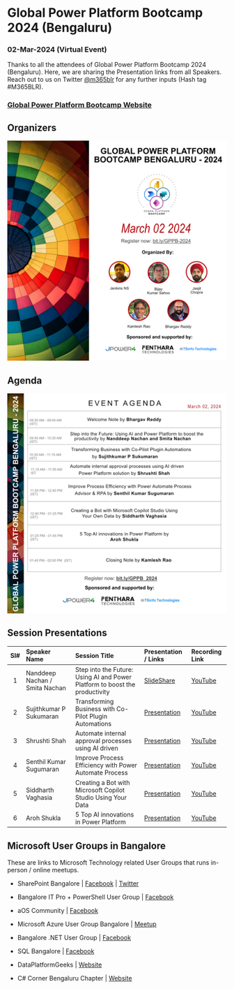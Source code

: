 # Global Power Platform Bootcamp 2024 (Bengaluru)
### 02-Mar-2024 (Virtual Event)

Thanks to all the attendees of Global Power Platform Bootcamp 2024 (Bengaluru).  Here, we are sharing the Presentation links from all Speakers. Reach out to us on Twitter [@m365blr](https://twitter.com/m365blr "Microsoft 365 Bangalore") for any further inputs (Hash tag #M365BLR).

### [Global Power Platform Bootcamp Website](https://www.powerplatformbootcamp.com/)

## Organizers
<img src="./images/GPPB-2024-BLR-Organizers.png" alt="Organizers"/>

## Agenda
<img src="./images/GPPB-2024-BLR-Agenda.jpeg" alt="Agenda"/>

## Session Presentations

| Sl# | Speaker Name | Session Title | Presentation / Links | Recording Link |
|:---:|:------|:-----------|:---------|:------------|
| 1 | Nanddeep Nachan / Smita Nachan | Step into the Future: Using AI and Power Platform to boost the productivity | <a href="https://www.slideshare.net/secret/ygwSvOwrixsRwn" target="_blank" title="Nanddeep's Personal SlideShare">SlideShare</a>  | [YouTube](http://youtube.com/ "") |
| 2 | Sujithkumar P Sukumaran | Transforming Business with Co-Pilot Plugin Automations  | [Presentation](./slide-decks/GPPB-2024-BLR-Transforming_Business_with_Co-Pilot_Plugin_Automations.pdf "") |  [YouTube](http://youtube.com/ "") |
| 3 | Shrushti Shah | Automate internal approval processes using AI driven | [Presentation](http://bing.com "") |  [YouTube](http://youtube.com/ "") |
| 4 | Senthil Kumar Sugumaran | Improve Process Efficiency with Power Automate Process | [Presentation](./slide-decks/GPPB-2024-Improve_Process_Efficiency_with_Power_Automate_Process.pdf "") |  [YouTube](http://youtube.com/ "")
| 5 | Siddharth Vaghasia | Creating a Bot with Microsoft Copilot Studio Using Your Data | [Presentation](http://bing.com "") |  [YouTube](http://youtube.com/ "")
| 6 | Aroh Shukla | 5 Top AI innovations in Power Platform | [Presentation](./slide-decks/GPPB-2024-BLR-5_Top_AI_innovations_in_Power_Platform.pdf "") |  [YouTube](http://youtube.com/ "")


## Microsoft User Groups in Bangalore
These are links to Microsoft Technology related User Groups that runs in-person / online meetups.
* SharePoint Bangalore | [Facebook](https://www.facebook.com/groups/spbangalore/ "Facebook") | [Twitter](https://twitter.com/spbangalore "Twitter")

* Bangalore IT Pro + PowerShell User Group | [Facebook](https://www.facebook.com/groups/psbug/ "Facebook")

* aOS Community | [Facebook](https://www.facebook.com/aosComm/ "Facebook")

* Microsoft Azure User Group Bangalore | [Meetup](https://www.meetup.com/Microsoft-Azure-Bangalore/  "Meetup")

* Bangalore .NET User Group | [Facebook](https://www.facebook.com/groups/BDotNet/  "Facebook")

* SQL Bangalore | [Facebook](https://www.facebook.com/groups/SQLBangalore/   "Facebook")

* DataPlatformGeeks | [Website](http://www.dataplatformgeeks.com/ "Website")

* C# Corner Bengaluru Chapter | [Website](https://www.c-sharpcorner.com/chapters/bengaluru-chapter "C# Corner Bengaluru Chapter")
